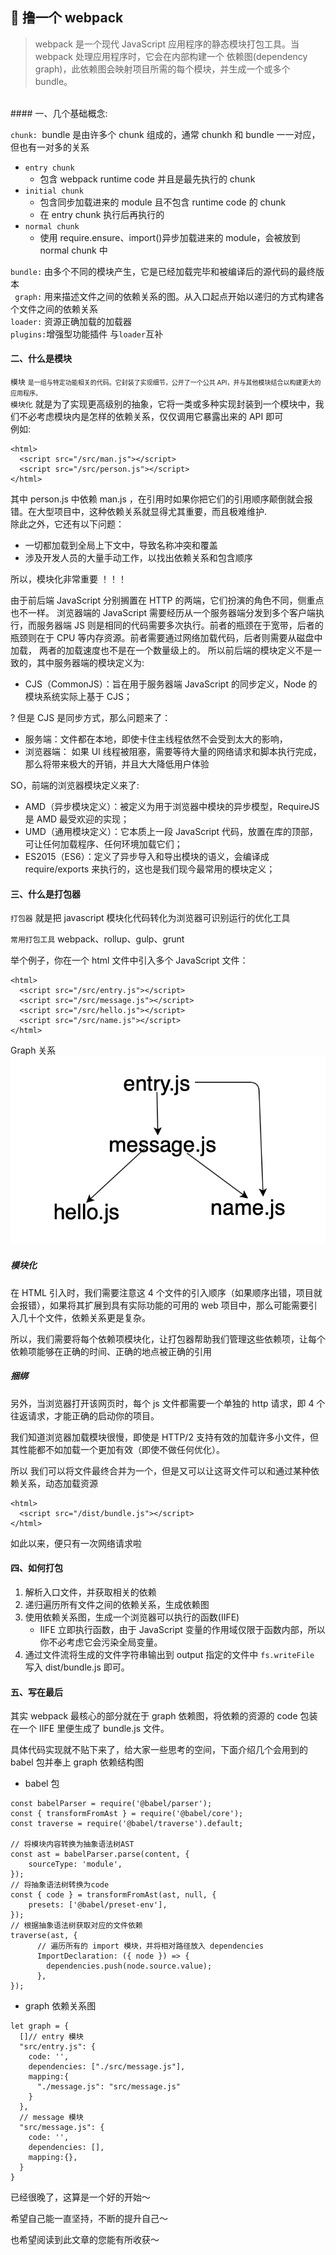 ## 🤔 撸一个 webpack

> webpack 是一个现代 JavaScript 应用程序的静态模块打包工具。当 webpack 处理应用程序时，它会在内部构建一个 依赖图(dependency graph)，此依赖图会映射项目所需的每个模块，并生成一个或多个 bundle。

<br/>
#### 一、几个基础概念:

<code>chunk: </code>bundle 是由许多个 chunk 组成的，通常 chunkh 和 bundle 一一对应，但也有一对多的关系

- <code>entry chunk</code>
  - 包含 webpack runtime code 并且是最先执行的 chunk
- <code>initial chunk</code>
  - 包含同步加载进来的 module 且不包含 runtime code 的 chunk
  - 在 entry chunk 执行后再执行的
- <code>normal chunk</code>
  - 使用 require.ensure、import()异步加载进来的 module，会被放到 normal chunk 中

<code>bundle:</code> 由多个不同的模块产生，它是已经加载完毕和被编译后的源代码的最终版本<br/>
<code> graph:</code> 用来描述文件之间的依赖关系的图。从入口起点开始以递归的方式构建各个文件之间的依赖关系<br/>
<code>loader:</code> 资源正确加载的加载器<br/>
<code>plugins:</code>增强型功能插件 与<code>loader</code>互补<br/>

#### 二、什么是模块

<code>模块</code> <font size=1>是一组与特定功能相关的代码。它封装了实现细节，公开了一个公共 API，并与其他模块结合以构建更大的应用程序。</font><br/>
<code>模块化</code> 就是为了实现更高级别的抽象，它将一类或多种实现封装到一个模块中，我们不必考虑模块内是怎样的依赖关系，仅仅调用它暴露出来的 API 即可<br/>
例如:

```
<html>
  <script src="/src/man.js"></script>
  <script src="/src/person.js"></script>
</html>
```

其中 person.js 中依赖 man.js ，在引用时如果你把它们的引用顺序颠倒就会报错。在大型项目中，这种依赖关系就显得尤其重要，而且极难维护.<br/>除此之外，它还有以下问题：

- 一切都加载到全局上下文中，导致名称冲突和覆盖
- 涉及开发人员的大量手动工作，以找出依赖关系和包含顺序

所以，模块化非常重要 ！！！

由于前后端 JavaScript 分别搁置在 HTTP 的两端，它们扮演的角色不同，侧重点也不一样。 浏览器端的 JavaScript 需要经历从一个服务器端分发到多个客户端执行，而服务器端 JS 则是相同的代码需要多次执行。前者的瓶颈在于宽带，后者的瓶颈则在于 CPU 等内存资源。前者需要通过网络加载代码，后者则需要从磁盘中加载， 两者的加载速度也不是在一个数量级上的。 所以前后端的模块定义不是一致的，其中服务器端的模块定义为:

- CJS（CommonJS）：旨在用于服务器端 JavaScript 的同步定义，Node 的模块系统实际上基于 CJS；

? 但是 CJS 是同步方式，那么问题来了：

- 服务端：文件都在本地，即使卡住主线程依然不会受到太大的影响，
- 浏览器端： 如果 UI 线程被阻塞，需要等待大量的网络请求和脚本执行完成，那么将带来极大的开销，并且大大降低用户体验

SO，前端的浏览器模块定义来了:

- AMD（异步模块定义）：被定义为用于浏览器中模块的异步模型，RequireJS 是 AMD 最受欢迎的实现；
- UMD（通用模块定义）：它本质上一段 JavaScript 代码，放置在库的顶部，可让任何加载程序、任何环境加载它们；
- ES2015（ES6）：定义了异步导入和导出模块的语义，会编译成 require/exports 来执行的，这也是我们现今最常用的模块定义；

#### 三、什么是打包器

<code>打包器</code> 就是把 javascript 模块化代码转化为浏览器可识别运行的优化工具

<code>常用打包工具</code> webpack、rollup、gulp、grunt

举个例子，你在一个 html 文件中引入多个 JavaScript 文件：

```
<html>
  <script src="/src/entry.js"></script>
  <script src="/src/message.js"></script>
  <script src="/src/hello.js"></script>
  <script src="/src/name.js"></script>
</html>
```

Graph 关系
![依赖关系图谱](/assets/images/graph.png)

##### 模块化

在 HTML 引入时，我们需要注意这 4 个文件的引入顺序（如果顺序出错，项目就会报错），如果将其扩展到具有实际功能的可用的 web 项目中，那么可能需要引入几十个文件，依赖关系更是复杂。

所以，我们需要将每个依赖项模块化，让打包器帮助我们管理这些依赖项，让每个依赖项能够在正确的时间、正确的地点被正确的引用

##### 捆绑

另外，当浏览器打开该网页时，每个 js 文件都需要一个单独的 http 请求，即 4 个往返请求，才能正确的启动你的项目。

我们知道浏览器加载模块很慢，即使是 HTTP/2 支持有效的加载许多小文件，但其性能都不如加载一个更加有效（即使不做任何优化）。

所以 我们可以将文件最终合并为一个，但是又可以让这哥文件可以和通过某种依赖关系，动态加载资源

```
<html>
  <script src="/dist/bundle.js"></script>
</html>
```

如此以来，便只有一次网络请求啦

#### 四、如何打包

1. 解析入口文件，并获取相关的依赖
2. 递归遍历所有文件之间的依赖关系，生成依赖图
3. 使用依赖关系图，生成一个浏览器可以执行的函数(IIFE)
   - IIFE 立即执行函数，由于 JavaScript 变量的作用域仅限于函数内部，所以你不必考虑它会污染全局变量。<br/>
4. 通过文件流将生成的文件字符串输出到 output 指定的文件中
   <code>fs.writeFile</code> 写入 dist/bundle.js 即可。

#### 五、写在最后

其实 webpack 最核心的部分就在于 graph 依赖图，将依赖的资源的 code 包装在一个 IIFE 里便生成了 bundle.js 文件。

具体代码实现就不贴下来了，给大家一些思考的空间，下面介绍几个会用到的 babel 包并奉上 graph 依赖结构图

- babel 包

```
const babelParser = require('@babel/parser');
const { transformFromAst } = require('@babel/core');
const traverse = require('@babel/traverse').default;

// 将模块内容转换为抽象语法树AST
const ast = babelParser.parse(content, {
    sourceType: 'module',
});
// 将抽象语法树转换为code
const { code } = transformFromAst(ast, null, {
    presets: ['@babel/preset-env'],
});
// 根据抽象语法树获取对应的文件依赖
traverse(ast, {
      // 遍历所有的 import 模块，并将相对路径放入 dependencies
      ImportDeclaration: ({ node }) => {
        dependencies.push(node.source.value);
      },
});
```

- graph 依赖关系图

```
let graph = {
  []// entry 模块
  "src/entry.js": {
    code: '',
    dependencies: ["./src/message.js"],
    mapping:{
      "./message.js": "src/message.js"
    }
  },
  // message 模块
  "src/message.js": {
    code: '',
    dependencies: [],
    mapping:{},
  }
}
```

已经很晚了，这算是一个好的开始～

希望自己能一直坚持，不断的提升自己～

也希望阅读到此文章的您能有所收获～
